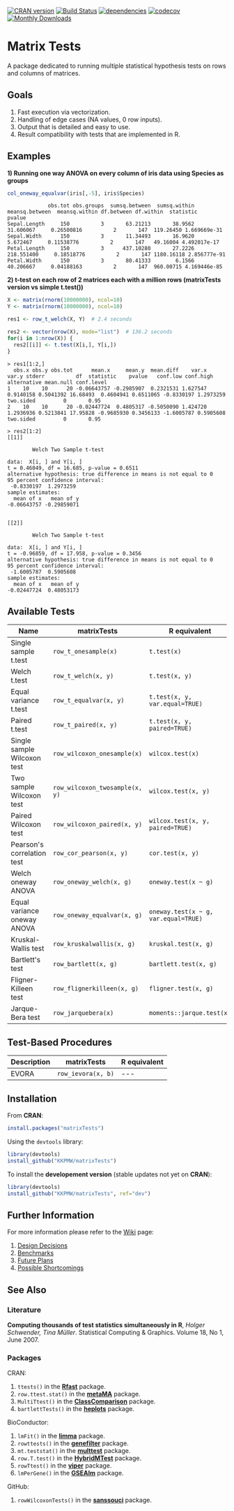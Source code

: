 [![CRAN version](http://www.r-pkg.org/badges/version/matrixTests)](https://cran.r-project.org/package=matrixTests)
[![Build Status](https://travis-ci.com/KKPMW/matrixTests.svg?branch=master)](https://travis-ci.com/KKPMW/matrixTests)
[![dependencies](https://tinyverse.netlify.com/badge/matrixTests)](https://CRAN.R-project.org/package=matrixTests)
[![codecov](https://codecov.io/gh/KKPMW/matrixTests/branch/master/graph/badge.svg)](https://codecov.io/gh/KKPMW/matrixTests)
[![Monthly Downloads](https://cranlogs.r-pkg.org/badges/matrixTests)](https://cranlogs.r-pkg.org/badges/matrixTests)

# Matrix Tests #

A package dedicated to running multiple statistical hypothesis tests on rows and columns of matrices.

## Goals ##

1. Fast execution via vectorization.
2. Handling of edge cases (NA values, 0 row inputs).
3. Output that is detailed and easy to use.
4. Result compatibility with tests that are implemented in R.

## Examples ##

**1) Running one way ANOVA on every column of iris data using Species as groups**

```r
col_oneway_equalvar(iris[,-5], iris$Species)
```
```
             obs.tot obs.groups  sumsq.between  sumsq.within  meansq.between  meansq.within df.between df.within  statistic       pvalue
Sepal.Length     150          3       63.21213       38.9562       31.606067     0.26500816          2       147  119.26450 1.669669e-31
Sepal.Width      150          3       11.34493       16.9620        5.672467     0.11538776          2       147   49.16004 4.492017e-17
Petal.Length     150          3      437.10280       27.2226      218.551400     0.18518776          2       147 1180.16118 2.856777e-91
Petal.Width      150          3       80.41333        6.1566       40.206667     0.04188163          2       147  960.00715 4.169446e-85
```

**2) t-test on each row of 2 matrices each with a million rows (matrixTests version vs simple t.test())**

```r
X <- matrix(rnorm(10000000), ncol=10)
Y <- matrix(rnorm(10000000), ncol=10)

res1 <- row_t_welch(X, Y)  # 2.4 seconds

res2 <- vector(nrow(X), mode="list")  # 136.2 seconds
for(i in 1:nrow(X)) {
  res2[[i]] <- t.test(X[i,], Y[i,])
}
```
```
> res1[1:2,]
  obs.x obs.y obs.tot      mean.x     mean.y  mean.diff    var.x     var.y stderr          df  statistic    pvalue   conf.low conf.high alternative mean.null conf.level
1    10    10      20 -0.06643757 -0.2985907  0.2321531 1.627547 0.9140158 0.5041392 16.68493  0.4604941 0.6511065 -0.8330197 1.2973259   two.sided         0       0.95
2    10    10      20 -0.02447724  0.4805317 -0.5050090 1.424720 1.2936936 0.5213841 17.95828 -0.9685930 0.3456133 -1.6005787 0.5905608   two.sided         0       0.95

> res2[1:2]
[[1]]

        Welch Two Sample t-test

data:  X[i, ] and Y[i, ]
t = 0.46049, df = 16.685, p-value = 0.6511
alternative hypothesis: true difference in means is not equal to 0
95 percent confidence interval:
 -0.8330197  1.2973259
sample estimates:
  mean of x   mean of y
-0.06643757 -0.29859071


[[2]]

        Welch Two Sample t-test

data:  X[i, ] and Y[i, ]
t = -0.96859, df = 17.958, p-value = 0.3456
alternative hypothesis: true difference in means is not equal to 0
95 percent confidence interval:
 -1.6005787  0.5905608
sample estimates:
  mean of x   mean of y
-0.02447724  0.48053173
```

## Available Tests ##

|             Name                   |      matrixTests               |       R equivalent
|------------------------------------|--------------------------------|-------------------------------------
| Single sample t.test               | `row_t_onesample(x)`           | `t.test(x)`
| Welch t.test                       | `row_t_welch(x, y)`            | `t.test(x, y)`
| Equal variance t.test              | `row_t_equalvar(x, y)`         | `t.test(x, y, var.equal=TRUE)`
| Paired t.test                      | `row_t_paired(x, y)`           | `t.test(x, y, paired=TRUE)`
| Single sample Wilcoxon test        | `row_wilcoxon_onesample(x)`    | `wilcox.test(x)`
| Two sample Wilcoxon test           | `row_wilcoxon_twosample(x, y)` | `wilcox.test(x, y)`
| Paired Wilcoxon test               | `row_wilcoxon_paired(x, y)`    | `wilcox.test(x, y, paired=TRUE)`
| Pearson's correlation test         | `row_cor_pearson(x, y)`        | `cor.test(x, y)`
| Welch oneway ANOVA                 | `row_oneway_welch(x, g)`       | `oneway.test(x ~ g)`
| Equal variance oneway ANOVA        | `row_oneway_equalvar(x, g)`    | `oneway.test(x ~ g, var.equal=TRUE)`
| Kruskal-Wallis test                | `row_kruskalwallis(x, g)`      | `kruskal.test(x, g)`
| Bartlett's test                    | `row_bartlett(x, g)`           | `bartlett.test(x, g)`
| Fligner-Killeen test               | `row_flignerkilleen(x, g)`     | `fligner.test(x, g)`
| Jarque-Bera test                   | `row_jarquebera(x)`            | `moments::jarque.test(x)`

## Test-Based Procedures ##

|             Description            |      matrixTests            |       R equivalent
|------------------------------------|-----------------------------|-----------------------------------------
| EVORA                              | `row_ievora(x, b)`          | ---

## Installation ##

From **CRAN**:

```r
install.packages("matrixTests")
```

Using the `devtools` library:

```r
library(devtools)
install_github("KKPMW/matrixTests")
```

To install the **developement version** (stable updates not yet on **CRAN**):

```r
library(devtools)
install_github("KKPMW/matrixTests", ref="dev")
```


## Further Information ##

For more information please refer to the [Wiki](https://github.com/KKPMW/matrixTests/wiki) page:

1. [Design Decisions](https://github.com/KKPMW/matrixTests/wiki/Design-Decisions)
2. [Benchmarks](https://github.com/KKPMW/matrixTests/wiki/Benchmarks)
3. [Future Plans](https://github.com/KKPMW/matrixTests/wiki/Future-Plans)
4. [Possible Shortcomings](https://github.com/KKPMW/matrixTests/wiki/Possible-Shortcomings)

## See Also ##

### Literature ###

**Computing thousands of test statistics simultaneously in R**,
*Holger Schwender, Tina Müller*. Statistical Computing & Graphics. Volume 18, No 1, June 2007.

### Packages ###

CRAN:

1. `ttests()` in the [**Rfast**](https://CRAN.R-project.org/package=Rfast) package.
2. `row.ttest.stat()` in the [**metaMA**](https://CRAN.R-project.org/package=metaMA) package.
3. `MultiTtest()` in the [**ClassComparison**](https://CRAN.R-project.org/package=ClassComparison) package.
4. `bartlettTests()` in the [**heplots**](https://CRAN.R-project.org/package=heplots) package.

BioConductor:

1. `lmFit()` in the [**limma**](https://bioconductor.org/packages/release/bioc/html/limma.html) package.
2. `rowttests()` in the [**genefilter**](https://bioconductor.org/packages/release/bioc/html/genefilter.html) package.
3. `mt.teststat()` in the [**multtest**](https://www.bioconductor.org/packages/release/bioc/html/multtest.html) package.
4. `row.T.test()` in the [**HybridMTest**](https://www.bioconductor.org/packages/release/bioc/html/HybridMTest.html) package.
5. `rowTtest()` in the [**viper**](https://bioconductor.org/packages/release/bioc/html/viper.html) package.
6. `lmPerGene()` in the [**GSEAlm**](https://www.bioconductor.org/packages/release/bioc/html/GSEAlm.html) package.

GitHub:

1. `rowWilcoxonTests()` in the [**sanssouci**](https://github.com/pneuvial/sanssouci) package.
